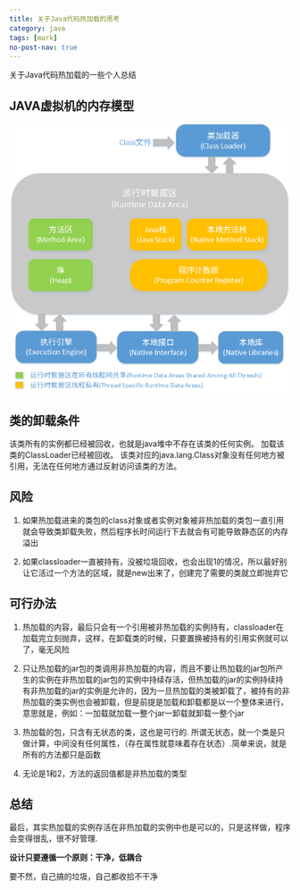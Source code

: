 ```yaml
---
title: 关于Java代码热加载的思考
category: java
tags: [mark]
no-post-nav: true
---
```


关于Java代码热加载的一些个人总结

## JAVA虚拟机的内存模型
  ![JAVA虚拟机的内存模型](/assets/images/java内存模型.png)
  
## 类的卸载条件

该类所有的实例都已经被回收，也就是java堆中不存在该类的任何实例。
加载该类的ClassLoader已经被回收。
该类对应的java.lang.Class对象没有任何地方被引用，无法在任何地方通过反射访问该类的方法。

## 风险

1. 如果热加载进来的类包的class对象或者实例对象被非热加载的类包一直引用就会导致类卸载失败，然后程序长时间运行下去就会有可能导致静态区的内存溢出

2. 如果classloader一直被持有，没被垃圾回收，也会出现1的情况，所以最好别让它活过一个方法的区域，就是new出来了，创建完了需要的类就立即抛弃它

## 可行办法

1. 热加载的内容，最后只会有一个引用被非热加载的实例持有，classloader在加载完立刻抛弃，这样，在卸载类的时候，只要置换被持有的引用实例就可以了，毫无风险

2. 只让热加载的jar包的类调用非热加载的内容，而且不要让热加载的jar包所产生的实例在非热加载的jar包的实例中持续存活，但热加载的jar的实例持续持有非热加载的jar的实例是允许的，因为一旦热加载的类被卸载了，被持有的非热加载的类实例也会被卸载，但是前提是加载和卸载都是以一个整体来进行，意思就是，例如：一加载就加载一整个jar一卸载就卸载一整个jar

3. 热加载的包，只含有无状态的类，这也是可行的. 所谓无状态，就一个类是只做计算，中间没有任何属性，（存在属性就意味着存在状态）.简单来说，就是所有的方法都只是函数

4. 无论是1和2，方法的返回值都是非热加载的类型

## 总结

最后，其实热加载的实例存活在非热加载的实例中也是可以的，只是这样做，程序会变得很乱，很不好管理.

**设计只要遵循一个原则：干净，低耦合**

要不然，自己搞的垃圾，自己都收拾不干净
